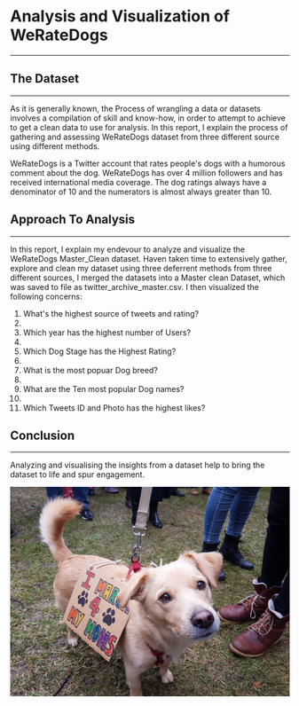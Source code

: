 # Analysis and Visualization of WeRateDogs
___


## The Dataset
___

As it is generally known, the Process of wrangling a data or datasets involves a compilation of skill and know-how, in order to attempt to achieve to get a clean data to use for analysis. In this report, I explain the process of gathering and assessing WeRateDogs dataset from three different source using different methods.

WeRateDogs is a Twitter account that rates people's dogs with a humorous comment about the dog. WeRateDogs has over 4 million followers and has received international media coverage. The dog ratings always have a denominator of 10 and the numerators is almost always greater than 10.


## Approach To Analysis
___

In this report, I explain my endevour to analyze and visualize the WeRateDogs Master_Clean dataset. Haven taken time to extensively gather, explore and clean my dataset using three deferrent methods from three different sources, I merged the datasets into a Master clean Dataset, which was saved to file as twitter_archive_master.csv. I then visualized the following concerns:
<ol>
<li>What's the highest source of tweets and rating?<li><br><li>Which year has the highest number of Users?<li>
<li>Which Dog Stage has the Highest Rating?<li>
<li>What is the most popuar Dog breed?<li>
<li>What are the Ten most popular Dog names?<li>
<li>Which Tweets ID and Photo has the highest likes?</li>
</ol>


## Conclusion
___

Analyzing and visualising the insights from a dataset help to bring the dataset to life and spur engagement.


![alt text](dog.png)
